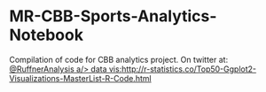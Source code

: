 # MR-CBB-Sports-Analytics-Notebook
Compilation of code for CBB analytics project. 
On twitter at: <a href="https://twitter.com/RuffnerAnalysis" class="icon fa-twitter">
    										<span class="label">@RuffnerAnalysis</span>
    a/>
data vis:http://r-statistics.co/Top50-Ggplot2-Visualizations-MasterList-R-Code.html
